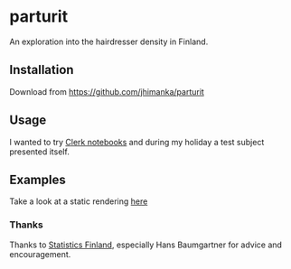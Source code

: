 # parturit

An exploration into the hairdresser density in Finland. 

## Installation

Download from https://github.com/jhimanka/parturit

## Usage

I wanted to try [Clerk notebooks](https://github.com/nextjournal/clerk
"Clerk notebooks") and during my holiday a test subject presented itself.

## Examples

Take a look at a static rendering [here](https://jhimanka.github.io/parturit/)

### Thanks

Thanks to [Statistics Finland](https://www.stat.fi/index_en.html), especially Hans Baumgartner for advice
and encouragement.

